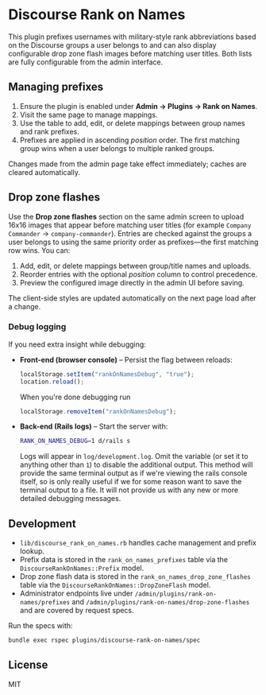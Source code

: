 # Discourse Rank on Names

This plugin prefixes usernames with military-style rank abbreviations based on
the Discourse groups a user belongs to and can also display configurable
drop zone flash images before matching user titles. Both lists are fully
configurable from the admin interface.

## Managing prefixes

1. Ensure the plugin is enabled under **Admin → Plugins → Rank on Names**.
2. Visit the same page to manage mappings.
3. Use the table to add, edit, or delete mappings between group names and
   rank prefixes.
4. Prefixes are applied in ascending *position* order. The first matching group
   wins when a user belongs to multiple ranked groups.

Changes made from the admin page take effect immediately; caches are cleared
automatically.

## Drop zone flashes

Use the **Drop zone flashes** section on the same admin screen to upload
16x16 images that appear before matching user titles (for example
`Company Commander` → `company-commander`). Entries are checked against the
groups a user belongs to using the same priority order as prefixes—the first
matching row wins. You can:

1. Add, edit, or delete mappings between group/title names and uploads.
2. Reorder entries with the optional *position* column to control precedence.
3. Preview the configured image directly in the admin UI before saving.

The client-side styles are updated automatically on the next page load after a
change.

### Debug logging

If you need extra insight while debugging:

- **Front-end (browser console)** – Persist the flag between reloads:
  ```js
  localStorage.setItem("rankOnNamesDebug", "true");
  location.reload();
  ```
  When you're done debugging run
  ```js
  localStorage.removeItem("rankOnNamesDebug");
  ```

- **Back-end (Rails logs)** – Start the server with:
  ```bash
  RANK_ON_NAMES_DEBUG=1 d/rails s
  ```
  Logs will appear in `log/development.log`. Omit the variable (or set it to anything other than `1`)
  to disable the additional output. This method will provide the same terminal output as if we're viewing
  the rails console itself, so is only really useful if we for some reason want to save the terminal output
  to a file. It will not provide us with any new or more detailed debugging messages.

## Development

- `lib/discourse_rank_on_names.rb` handles cache management and prefix lookup.
- Prefix data is stored in the `rank_on_names_prefixes` table via the
  `DiscourseRankOnNames::Prefix` model.
- Drop zone flash data is stored in the
  `rank_on_names_drop_zone_flashes` table via the
  `DiscourseRankOnNames::DropZoneFlash` model.
- Administrator endpoints live under
  `/admin/plugins/rank-on-names/prefixes` and
  `/admin/plugins/rank-on-names/drop-zone-flashes` and are covered by request
  specs.

Run the specs with:

```bash
bundle exec rspec plugins/discourse-rank-on-names/spec
```

## License

MIT
